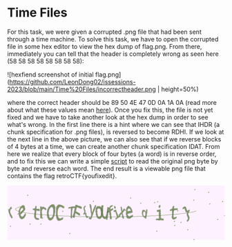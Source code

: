 # Time Files

For this task, we were given a corrupted .png file that had been sent through a time machine. To solve this task, we have to open the corrupted file in some hex editor to view the hex dump of flag.png. From there, immediately you can tell that the header is completely wrong as seen here (58 58 58 58 58 58 58 58):

![hexfiend screenshot of initial flag.png](https://github.com/LeonDong02/issessions-2023/blob/main/Time%20Files/incorrectheader.png | height=50%)

where the correct header should be 89 50 4E 47 0D 0A 1A 0A (read more about what these values mean [here](https://en.wikipedia.org/wiki/Portable_Network_Graphics#File_format)). Once you fix this, the file is not yet fixed and we have to take another look at the hex dump in order to see what's wrong. In the first line there is a hint where we can see that IHDR (a chunk specification for .png files), is reversed to become RDHI. If we look at the next line in the above picture, we can also see that if we reverse blocks of 4 bytes at a time, we can create another chunk specification IDAT. From here we realize that every block of four bytes (a word) is in reverse order, and to fix this we can write a simple [script](https://github.com/LeonDong02/issessions-2023/blob/main/Time%20Files/fixpng.py) to read the original png byte by byte and reverse each word. The end result is a viewable png file that contains the flag retroCTF{youfixedit}.

![end result](https://github.com/LeonDong02/issessions-2023/blob/main/Time%20Files/fixed.png)
